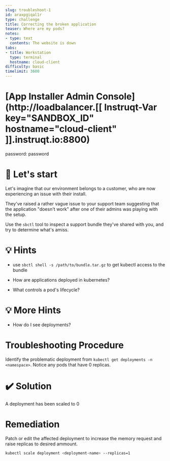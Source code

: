 ```yaml
---
slug: troubleshoot-1
id: araxpgiqal1r
type: challenge
title: Correcting the broken application
teaser: Where are my pods?
notes:
- type: text
  contents: The website is down
tabs:
- title: Workstation
  type: terminal
  hostname: cloud-client
difficulty: basic
timelimit: 3600
---
```

# [App Installer Admin Console](http://loadbalancer.[[ Instruqt-Var key="SANDBOX_ID" hostname="cloud-client" ]].instruqt.io:8800)

password: password

🚀 Let's start
================

Let's imagine that our environment belongs to a customer, who are now experiencing an issue with their install.

They've raised a rather vague issue to your support team suggesting that the application "doesn't work" after one of their admins was playing with the setup.

Use the `sbctl` tool to inspect a support bundle they've shared with you, and try to determine what's amiss.

💡 Hints
=================

- use `sbctl shell -s /path/to/bundle.tar.gz` to get kubectl access to the bundle

- How are applications deployed in kubernetes?

- What controls a pod's lifecycle?

💡 More Hints
=================

- How do I see deployments?

Troubleshooting Procedure
=================

Identify the problematic deployment from `kubectl get deployments -n <namespace>`.  Notice any pods that have 0 replicas.

✔️ Solution
=================

A deployment has been scaled to 0

Remediation
=================

Patch or edit the affected deployment to increase the memory request and raise replicas to desired ammount.

```bash
kubectl scale deployment <deployment-name> --replicas=1
```
